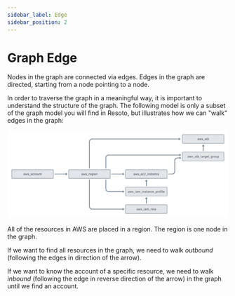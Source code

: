 ```yaml
---
sidebar_label: Edge
sidebar_position: 2
---
```


# Graph Edge

Nodes in the graph are connected via edges. Edges in the graph are directed, starting from a node pointing to a node.

In order to traverse the graph in a meaningful way, it is important to understand the structure of the graph. The following model is only a subset of the graph model you will find in Resoto, but illustrates how we can "walk" edges in the graph:

![Edge Data Model](./img/graph_query_graph_edges.png)

All of the resources in AWS are placed in a region. The region is one node in the graph.

If we want to find all resources in the graph, we need to walk _outbound_ (following the edges in direction of the arrow).

If we want to know the account of a specific resource, we need to walk _inbound_ (following the edge in reverse direction of the arrow) in the graph until we find an account.
